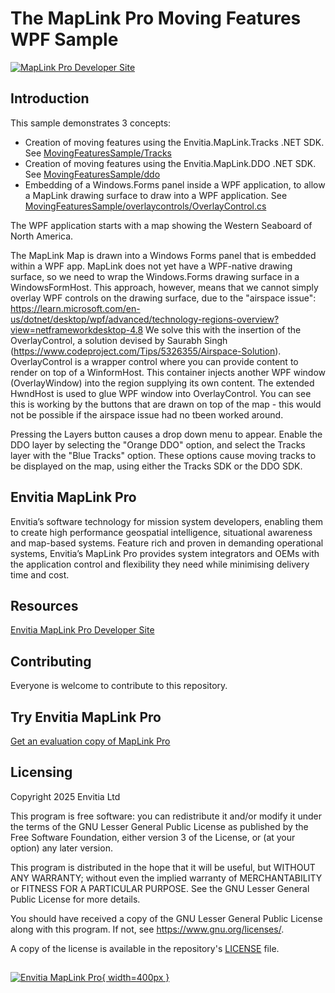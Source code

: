 # The MapLink Pro Moving Features WPF Sample
[![MapLink Pro Developer Site](https://img.shields.io/badge/MapLink%20Pro%20Developer%20Site-84bd00)]([https://www.envitia.com/technologies/products/maplink-pro/userguide/index.html](https://envitia.github.io/maplink-docs/))

## Introduction

This sample demonstrates 3 concepts:
- Creation of moving features using the Envitia.MapLink.Tracks .NET SDK. See [MovingFeaturesSample/Tracks](MovingFeaturesSampleWPF/MovingFeaturesSample/Tracks/TracksLayer.cs)
- Creation of moving features using the Envitia.MapLink.DDO .NET SDK. See [MovingFeaturesSample/ddo](MovingFeaturesSampleWPF/MovingFeaturesSample/ddo/DdoLayer.cs) 
- Embedding of a Windows.Forms panel inside a WPF application, to allow a MapLink drawing surface to draw into a WPF application. See [MovingFeaturesSample/overlaycontrols/OverlayControl.cs](MovingFeaturesSampleWPF/MovingFeaturesSample/overlaycontrols/OverlayControl.cs)

The WPF application starts with a map showing the Western Seaboard of North America.

The MapLink Map is drawn into a Windows Forms panel that is embedded within a WPF app.
MapLink does not yet have a WPF-native drawing surface, so we need to wrap the Windows.Forms drawing surface in a WindowsFormHost.
This approach, however, means that we cannot simply overlay WPF controls on the drawing surface, due to the "airspace issue": https://learn.microsoft.com/en-us/dotnet/desktop/wpf/advanced/technology-regions-overview?view=netframeworkdesktop-4.8
We solve this with the insertion of the OverlayControl, a solution devised by Saurabh Singh (https://www.codeproject.com/Tips/5326355/Airspace-Solution).
OverlayControl is a wrapper control where you can provide content to render on top of a WinformHost.
This container injects another WPF window (OverlayWindow) into the region supplying its own content.
The extended HwndHost is used to glue WPF window into OverlayControl.
You can see this is working by the buttons that are drawn on top of the map - this would not be possible if the airspace issue had no tbeen worked around.

Pressing the Layers button causes a drop down menu to appear. Enable the DDO layer by selecting the "Orange DDO" option, and select the Tracks layer with the "Blue Tracks" option. These options cause moving tracks to be displayed on the map, using either the Tracks SDK or the DDO SDK.

## Envitia MapLink Pro
Envitia’s software technology for mission system developers, enabling them to create high performance geospatial intelligence, situational awareness and map-based systems. Feature rich and proven in demanding operational systems, Envitia’s MapLink Pro provides system integrators and OEMs with the application control and flexibility they need while minimising delivery time and cost.

## Resources
[Envitia MapLink Pro Developer Site](https://envitia.github.io/maplink-docs/)
## Contributing
Everyone is welcome to contribute to this repository.
## Try Envitia MapLink Pro
[Get an evaluation copy of MapLink Pro](https://forms.office.com/e/6ydUswfjEe)
## Licensing
Copyright 2025 Envitia Ltd

This program is free software: you can redistribute it and/or modify it under the terms of the GNU Lesser General Public License as published by the Free Software Foundation, either version 3 of the License, or (at your option) any later version.

This program is distributed in the hope that it will be useful, but WITHOUT ANY WARRANTY; without even the implied warranty of MERCHANTABILITY or FITNESS FOR A PARTICULAR PURPOSE. See the GNU Lesser General Public License for more details.

You should have received a copy of the GNU Lesser General Public License along with this program. If not, see <https://www.gnu.org/licenses/>.

A copy of the license is available in the repository's [LICENSE](LICENSE) file.
##
[![Envitia MapLink Pro](https://envitia.github.io/maplink-docs/img/MapLink%20Pro%2011%20Logo%20New%20V1.1.png){ width=400px }](https://www.envitia.com/for-developers/maplink-pro/)

